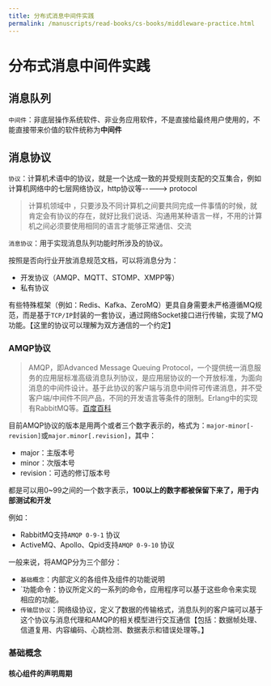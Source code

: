 ```yaml
---
title: 分布式消息中间件实践
permalink: /manuscripts/read-books/cs-books/middleware-practice.html
---
```

# 分布式消息中间件实践

## 消息队列

`中间件`：非底层操作系统软件、非业务应用软件，不是直接给最终用户使用的，不能直接带来价值的软件统称为**中间件**

## 消息协议

`协议`：计算机术语中的协议，就是一个达成一致的并受规则支配的交互集合，例如计算机网络中的七层网络协议，http协议等-----> protocol

> 计算机领域中 ，只要涉及不同计算机之间要共同完成一件事情的时候，就肯定会有协议的存在，就好比我们说话、沟通用某种语言一样，不用的计算机之间必须要使用相同的语言才能够正常通信、交流

`消息协议`：用于实现消息队列功能时所涉及的协议。

按照是否向行业开放消息规范文档，可以将消息分为：

- 开发协议（AMQP、MQTT、STOMP、XMPP等）
- 私有协议

有些特殊框架（例如：Redis、Kafka、ZeroMQ）更具自身需要未严格遵循MQ规范，而是基于`TCP/IP`封装的一套协议，通过网络Socket接口进行传输，实现了MQ功能。【这里的协议可以理解为双方通信的一个约定】

### AMQP协议

> AMQP，即Advanced Message Queuing Protocol，一个提供统一消息服务的应用层标准高级消息队列协议，是应用层协议的一个开放标准，为面向消息的中间件设计。基于此协议的客户端与消息中间件可传递消息，并不受客户端/中间件不同产品，不同的开发语言等条件的限制。Erlang中的实现有RabbitMQ等。[百度百科](https://baike.baidu.com/item/AMQP/8354716?fr=aladdin)

目前AMQP协议的版本是用两个或者三个数字表示的，格式为：`major-minor[-revision]`或`major.minor[.revision]`，其中：

- major：主版本号
- minor：次版本号
- revision：可选的修订版本号

都是可以用0~99之间的一个数字表示，**100以上的数字都被保留下来了，用于内部测试和开发**

例如：

- RabbitMQ支持`AMQP 0-9-1` 协议
- ActiveMQ、Apollo、Qpid支持`AMQP 0-9-10` 协议

一般来说，将AMQP分为三个部分：

- `基础概念`：内部定义的各组件及组件的功能说明
- `功能命令：协议所定义的一系列的命令，应用程序可以基于这些命令来实现相应的功能。
- `传输层协议`：网络级协议，定义了数据的传输格式，消息队列的客户端可以基于这个协议与消息代理和AMQP的相关模型进行交互通信【包括：数据帧处理、信道复用、内容编码、心跳检测、数据表示和错误处理等。】

### 基础概念

#### 核心组件的声明周期
